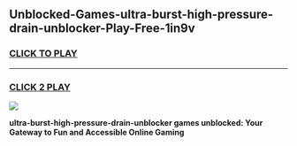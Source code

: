 
## Unblocked-Games-ultra-burst-high-pressure-drain-unblocker-Play-Free-1in9v
<h3>
<a href="https://premium76.site?title=ultra-burst-high-pressure-drain-unblocker&ref=12A">CLICK TO PLAY</a></h3>
<hr>

<h3>
<a href="https://premium76.site?title=ultra-burst-high-pressure-drain-unblocker&ref=12A">CLICK 2 PLAY</a>
  
</h3>

<a href="https://premium76.site?title=ultra-burst-high-pressure-drain-unblocker&ref=12A"><img src="https://clearcache.store/games.png"></a>


**ultra-burst-high-pressure-drain-unblocker games unblocked: Your Gateway to Fun and Accessible Online Gaming**
